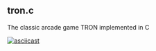 ## tron.c

The classic arcade game TRON implemented in C

[![asciicast](https://asciinema.org/a/d4dudez105nsmysrezd359z92.png)](https://asciinema.org/a/d4dudez105nsmysrezd359z92?autoplay=1)

